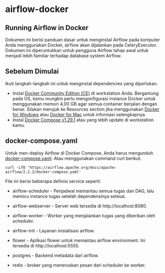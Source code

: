 # airflow-docker

## Running Airflow in Docker

Dokumen ini berisi panduan dasar untuk menginstal Airflow pada komputer Anda menggunakan Docker, airflow akan dijalankan pada CeleryExecutor. Dokumen ini diperuntukkan untuk pengguna Airflow tahap awal untuk menjadi lebih familiar terhadap database system Airflow.

## Sebelum Dimulai

Ikuti langkah-langkah ini untuk menginstal dependencies yang diperlukan.

- Instal [Docker Community Edition (CE)](https://docs.docker.com/engine/install/) di workstation Anda. Bergantung pada OS, kamu mungkin perlu mengonfigurasi instance Docker untuk menggunakan memori 4,00 GB agar semua container berjalan dengan benar. Silakan merujuk ke Resources section jika menggunakan [Docker for Windows](https://docs.docker.com/desktop/windows/) atau [Docker for Mac](https://docs.docker.com/desktop/mac/) untuk informasi selengkapnya.
- Instal [Docker Compose v1.29.1](https://docs.docker.com/compose/install/) atau yang lebih update di workstation kamu.

## docker-compose.yaml

Untuk men-deploy Airflow di Docker Compose, Anda harus mengunduh [docker-compose.yaml](https://airflow.apache.org/docs/apache-airflow/stable/docker-compose.yaml). Atau menggunakan command curl berikut. 
```
curl -LfO 'https://airflow.apache.org/docs/apache-airflow/2.2.2/docker-compose.yaml'
```

File ini berisi beberapa definisi service seperti:

- airflow-scheduler - Penjadwal memantau semua tugas dan DAG, lalu memicu instance tugas setelah dependensinya selesai.

- airflow-webserver - Server web tersedia di http://localhost:8080.

- airflow-worker - Worker yang menjalankan tugas yang diberikan oleh scheduler.

- airflow-init - Layanan inisialisasi airflow.

- flower - Aplikasi flower untuk memantau airflow environment. Ini tersedia di http://localhost:5555.

- postgres - Backend metadata dari airflow.

- redis - broker yang meneruskan pesan dari scheduler ke worker.
